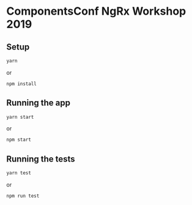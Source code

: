 # ComponentsConf NgRx Workshop 2019

## Setup

```sh
yarn
```

or

```sh
npm install
```

## Running the app

```sh
yarn start
```

or

```sh
npm start
```

## Running the tests

```sh
yarn test
```

or

```sh
npm run test
```
